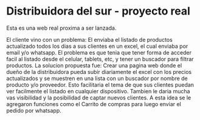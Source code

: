 # Distribuidora del sur - proyecto real

Esta es una web real proxima a ser lanzada. 

El cliente vino con un problema: El enviaba el listado de productos actualizado todos los dias a sus clientes en un excel, el cual enviaba por email y/o whatsapp. El problema es que tenia que tener forma de acceder facil al listado desde el celular, tablets, etc, y tener un buscador para filtrar productos. 
La solucion propuesta fue: Crear una pagina web donde el dueño de la distribuidora pueda subir diariamente el excel con los precios actualizados y se muestren en una lista con un buscador por nombre de producto y/o proveedor. Esto facilitaria el tema de que sus clientes puedan ver facilmente el listado en cualquier dispositivo. Tambien le daria mucha vas visibilidad y la posibilidad de captar nuevos clientes.
A esta idea se le agregaron funciones como el Carrito de compras para luego enviar el pedido por whatsapp.